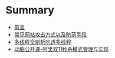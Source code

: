 # Summary

* [前言](README.md)
* [常见网站攻击方式以及防范手段](chapter/常见网站攻击方式以及防范手段.md)
* [多线程全剖析吃透多线程](chapter/多线程全剖析吃透多线程.md)
* [动脑公开课-阿里双11秒杀模式管理与实现](chapter/阿里双11秒杀模式管理与实现.md)

